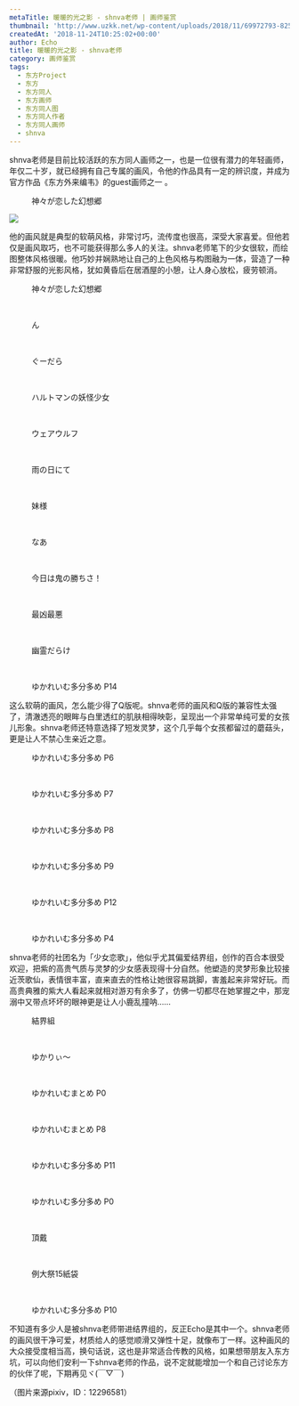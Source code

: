 ```yaml
---
metaTitle: 暖暖的光之影 - shnva老师 | 画师鉴赏
thumbnail: 'http://www.uzkk.net/wp-content/uploads/2018/11/69972793-825x510.png'
createdAt: '2018-11-24T10:25:02+00:00'
author: Echo
title: 暖暖的光之影 - shnva老师
category: 画师鉴赏
tags:
  - 东方Project
  - 东方
  - 东方同人
  - 东方画师
  - 东方同人图
  - 东方同人作者
  - 东方同人画师
  - shnva
---
```


shnva老师是目前比较活跃的东方同人画师之一，也是一位很有潜力的年轻画师，年仅二十岁，就已经拥有自己专属的画风，令他的作品具有一定的辨识度，并成为官方作品《东方外来编韦》的guest画师之一 。

<figure>
  <img src="http://www.uzkk.net/wp-content/uploads/2018/11/006GnZRlgy1fpwi5hze9rj30rs0n7x4r.jpg" alt=""/>
  <figcaption>神々が恋した幻想郷</figcaption>
</figure>

![](http://www.uzkk.net/wp-content/uploads/2018/11/006GnZRlgy1fl174ky7k3j30p00kwwyr.jpg)

他的画风就是典型的软萌风格，非常讨巧，流传度也很高，深受大家喜爱。但他若仅是画风取巧，也不可能获得那么多人的关注。shnva老师笔下的少女很软，而绘图整体风格很暖。他巧妙并娴熟地让自己的上色风格与构图融为一体，营造了一种非常舒服的光影风格，犹如黄昏后在居酒屋的小憩，让人身心放松，疲劳顿消。

<figure>
  <img src="http://www.uzkk.net/wp-content/uploads/2018/11/65569661_p0.png" alt=""/>
  <figcaption>神々が恋した幻想郷</figcaption>
</figure>

 

<figure>
  <img src="http://www.uzkk.net/wp-content/uploads/2018/11/70131965_p0.png" alt=""/>
  <figcaption>ん</figcaption>
</figure>

 

<figure>
  <img src="http://www.uzkk.net/wp-content/uploads/2018/11/69972793_p0.png" alt=""/>
  <figcaption>ぐーだら</figcaption>
</figure>

 

<figure>
  <img src="http://www.uzkk.net/wp-content/uploads/2018/11/68845394_p0.png" alt=""/>
  <figcaption>ハルトマンの妖怪少女</figcaption>
</figure>

 

<figure>
  <img src="http://www.uzkk.net/wp-content/uploads/2018/11/66122483_p0.png" alt=""/>
  <figcaption>ウェアウルフ</figcaption>
</figure>

 

<figure>
  <img src="http://www.uzkk.net/wp-content/uploads/2018/11/65493806_p0-1.png" alt=""/>
  <figcaption>雨の日にて</figcaption>
</figure>

 

<figure>
  <img src="http://www.uzkk.net/wp-content/uploads/2018/11/68766305_p0-1.png" alt=""/>
  <figcaption>妹様</figcaption>
</figure>

 

<figure>
  <img src="http://www.uzkk.net/wp-content/uploads/2018/11/70066238_p0.png" alt=""/>
  <figcaption>なあ</figcaption>
</figure>

 

<figure>
  <img src="http://www.uzkk.net/wp-content/uploads/2018/11/65479328_p0-1.png" alt=""/>
  <figcaption>今日は鬼の勝ちさ！</figcaption>
</figure>

 

<figure>
  <img src="http://www.uzkk.net/wp-content/uploads/2018/11/67189487_p0.png" alt=""/>
  <figcaption>最凶最悪</figcaption>
</figure>

 

<figure>
  <img src="http://www.uzkk.net/wp-content/uploads/2018/11/65752130_p0-1.png" alt=""/>
  <figcaption>幽霊だらけ</figcaption>
</figure>

 

<figure>
  <img src="http://www.uzkk.net/wp-content/uploads/2018/11/67297385_p14.png" alt=""/>
  <figcaption>ゆかれいむ多分多め P14</figcaption>
</figure>

这么软萌的画风，怎么能少得了Q版呢。shnva老师的画风和Q版的兼容性太强了，清澈透亮的眼眸与白里透红的肌肤相得映彰，呈现出一个非常单纯可爱的女孩儿形象。shnva老师还特意选择了短发灵梦，这个几乎每个女孩都留过的蘑菇头，更是让人不禁心生亲近之意。

<figure>
  <img src="http://www.uzkk.net/wp-content/uploads/2018/11/67297385_p6.png" alt=""/>
  <figcaption>ゆかれいむ多分多め P6</figcaption>
</figure>

 

<figure>
  <img src="http://www.uzkk.net/wp-content/uploads/2018/11/67297385_p7.png" alt=""/>
  <figcaption>ゆかれいむ多分多め P7</figcaption>
</figure>

 

<figure>
  <img src="http://www.uzkk.net/wp-content/uploads/2018/11/67297385_p8.png" alt=""/>
  <figcaption>ゆかれいむ多分多め P8</figcaption>
</figure>

 

<figure>
  <img src="http://www.uzkk.net/wp-content/uploads/2018/11/67297385_p9.png" alt=""/>
  <figcaption>ゆかれいむ多分多め P9</figcaption>
</figure>

 

<figure>
  <img src="http://www.uzkk.net/wp-content/uploads/2018/11/67297385_p12.png" alt=""/>
  <figcaption>ゆかれいむ多分多め P12</figcaption>
</figure>

 

<figure>
  <img src="http://www.uzkk.net/wp-content/uploads/2018/11/67297385_p4.png" alt=""/>
  <figcaption>ゆかれいむ多分多め P4</figcaption>
</figure>

shnva老师的社团名为「少女恋歌」，他似乎尤其偏爱结界组，创作的百合本很受欢迎，把紫的高贵气质与灵梦的少女感表现得十分自然。他塑造的灵梦形象比较接近茨歌仙，表情很丰富，直来直去的性格让她很容易跳脚，害羞起来非常好玩。而高贵典雅的紫大人看起来就相对游刃有余多了，仿佛一切都尽在她掌握之中，那宠溺中又带点坏坏的眼神更是让人小鹿乱撞呐……

<figure>
  <img src="http://www.uzkk.net/wp-content/uploads/2018/11/65466289_p0.png" alt=""/>
  <figcaption>結界組</figcaption>
</figure>

 

<figure>
  <img src="http://www.uzkk.net/wp-content/uploads/2018/11/65921963_p0-1.png" alt=""/>
  <figcaption>ゆかりぃ～</figcaption>
</figure>

 

<figure>
  <img src="http://www.uzkk.net/wp-content/uploads/2018/11/65582681_p0.png" alt=""/>
  <figcaption>ゆかれいむまとめ P0</figcaption>
</figure>

 

<figure>
  <img src="http://www.uzkk.net/wp-content/uploads/2018/11/65582681_p8.png" alt=""/>
  <figcaption>ゆかれいむまとめ P8</figcaption>
</figure>

 

<figure>
  <img src="http://www.uzkk.net/wp-content/uploads/2018/11/67297385_p11.png" alt=""/>
  <figcaption>ゆかれいむ多分多め P11</figcaption>
</figure>

 

<figure>
  <img src="http://www.uzkk.net/wp-content/uploads/2018/11/67297385_p0.png" alt=""/>
  <figcaption>ゆかれいむ多分多め P0</figcaption>
</figure>

 

<figure>
  <img src="http://www.uzkk.net/wp-content/uploads/2018/11/68126513_p0.png" alt=""/>
  <figcaption>頂戴</figcaption>
</figure>

 

<figure>
  <img src="http://www.uzkk.net/wp-content/uploads/2018/11/68221926_p0.png" alt=""/>
  <figcaption>例大祭15紙袋</figcaption>
</figure>

 

<figure>
  <img src="http://www.uzkk.net/wp-content/uploads/2018/11/67297385_p10.png" alt=""/>
  <figcaption>ゆかれいむ多分多め P10</figcaption>
</figure>

不知道有多少人是被shnva老师带进结界组的，反正Echo是其中一个。shnva老师的画风很干净可爱，材质给人的感觉顺滑又弹性十足，就像布丁一样。这种画风的大众接受度相当高，换句话说，这也是非常适合传教的风格，如果想带朋友入东方坑，可以向他们安利一下shnva老师的作品，说不定就能增加一个和自己讨论东方的伙伴了呢，下期再见ヾ(￣▽￣)

（图片来源pixiv，ID：12296581）

